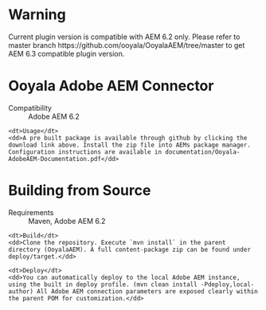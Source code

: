 Warning
=========================

<dl>
    <dt>Current plugin version is compatible with AEM 6.2 only. Please refer to master branch https://github.com/ooyala/OoyalaAEM/tree/master to get AEM 6.3 compatible plugin version.</dt>
</dl>

Ooyala Adobe AEM Connector
=========================

<dl>
	<dt>Compatibility</dt>
	<dd>Adobe AEM 6.2</dd>

	<dt>Usage</dt>
	<dd>A pre built package is available through github by clicking the download link above. Install the zip file into AEMs package manager. Configuration instructions are available in documentation/Ooyala-AdobeAEM-Documentation.pdf</dd>
</dl>


Building from Source
====================

<dl>
	<dt>Requirements</dt>
	<dd>Maven, Adobe AEM 6.2</dd>

	<dt>Build</dt>
	<dd>Clone the repository. Execute `mvn install` in the parent directory (OoyalaAEM). A full content-package zip can be found under deploy/target.</dd>

	<dt>Deploy</dt>
	<dd>You can automatically deploy to the local Adobe AEM instance, using the built in deploy profile. (mvn clean install -Pdeploy,local-author) All Adobe AEM connection parameters are exposed clearly within the parent POM for customization.</dd>
</dl>